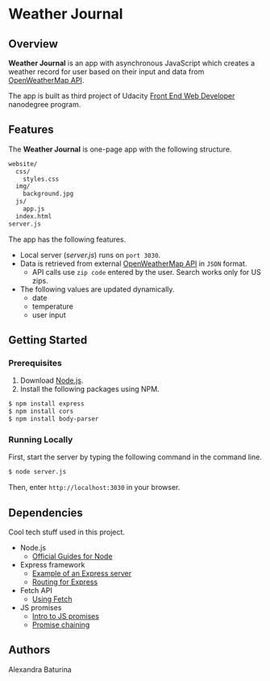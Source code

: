 # Weather Journal
## Overview
**Weather Journal** is an app with asynchronous JavaScript which creates a weather record for user based on their input and data from [OpenWeatherMap API](https://openweathermap.org/api).

The app is built as third project of Udacity [Front End Web Developer](https://www.udacity.com/course/front-end-web-developer-nanodegree--nd0011) nanodegree program.
## Features
The **Weather Journal** is one-page app with the following structure.
```sh
website/
  css/
    styles.css
  img/
    background.jpg
  js/
    app.js
  index.html
server.js
```
The app has the following features.
* Local server (*server.js*) runs on ```port 3030```.
* Data is retrieved from external [OpenWeatherMap API](https://openweathermap.org/current#zip) in ```JSON``` format.
  * API calls use ```zip code``` entered by the user. Search works only for US zips.
* The following values are updated dynamically.
  * date
  * temperature
  * user input 
## Getting Started
### Prerequisites
1. Download [Node.js](https://nodejs.org/en/download/).
2. Install the following packages using NPM.
```sh
$ npm install express
$ npm install cors
$ npm install body-parser
```
### Running Locally 
First, start the server by typing the following command in the command line.
```sh
$ node server.js
```
Then, enter ```http://localhost:3030``` in your browser.
## Dependencies
Cool tech stuff used in this project.
* Node.js
  * [Official Guides for Node](https://nodejs.org/en/docs/guides/)
* Express framework
  * [Example of an Express server](https://expressjs.com/en/starter/hello-world.html)
  * [Routing for Express](https://expressjs.com/en/guide/routing.html)
* Fetch API
  * [Using Fetch](https://developer.mozilla.org/en-US/docs/Web/API/Fetch_API/Using_Fetch)
* JS promises
  * [Intro to JS promises](https://web.dev/promises/)
  * [Promise chaining](https://javascript.info/promise-chaining)
## Authors
Alexandra Baturina
